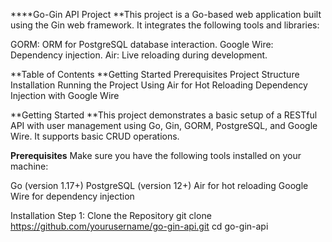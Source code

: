 ****Go-Gin API Project
**This project is a Go-based web application built using the Gin web framework. It integrates the following tools and libraries:

GORM: ORM for PostgreSQL database interaction.
Google Wire: Dependency injection.
Air: Live reloading during development.

**Table of Contents
**Getting Started
Prerequisites
Project Structure
Installation
Running the Project
Using Air for Hot Reloading
Dependency Injection with Google Wire

**Getting Started
**This project demonstrates a basic setup of a RESTful API with user management using Go, Gin, GORM, PostgreSQL, and Google Wire. It supports basic CRUD operations.

**Prerequisites**
Make sure you have the following tools installed on your machine:

Go (version 1.17+)
PostgreSQL (version 12+)
Air for hot reloading
Google Wire for dependency injection

Installation
Step 1: Clone the Repository
git clone https://github.com/yourusername/go-gin-api.git
cd go-gin-api

